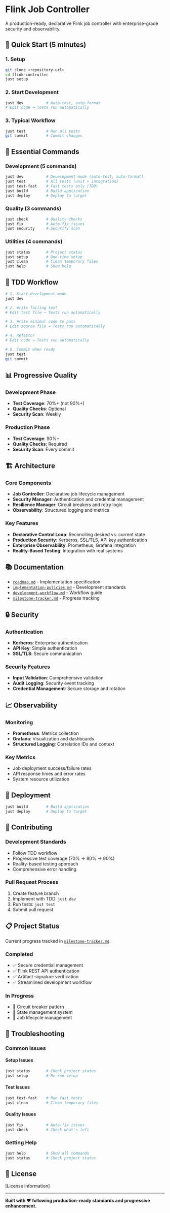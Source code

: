 # Flink Job Controller

A production-ready, declarative Flink job controller with enterprise-grade security and observability.

## 🚀 Quick Start (5 minutes)

### 1. Setup
```bash
git clone <repository-url>
cd flink-controller
just setup
```

### 2. Start Development
```bash
just dev          # Auto-test, auto-format
# Edit code → Tests run automatically
```

### 3. Typical Workflow
```bash
just test         # Run all tests
git commit        # Commit changes
```

## 🔧 Essential Commands

### Development (5 commands)
```bash
just dev          # Development mode (auto-test, auto-format)
just test         # All tests (unit + integration)
just test-fast    # Fast tests only (TDD)
just build        # Build application
just deploy       # Deploy to target
```

### Quality (3 commands)
```bash
just check        # Quality checks
just fix          # Auto-fix issues
just security     # Security scan
```

### Utilities (4 commands)
```bash
just status       # Project status
just setup        # One-time setup
just clean        # Clean temporary files
just help         # Show help
```

## 🧪 TDD Workflow

```bash
# 1. Start development mode
just dev

# 2. Write failing test
# Edit test file → Tests run automatically

# 3. Write minimal code to pass
# Edit source file → Tests run automatically

# 4. Refactor
# Edit code → Tests run automatically

# 5. Commit when ready
just test
git commit
```

## 📊 Progressive Quality

### Development Phase
- **Test Coverage**: 70%+ (not 90%+)
- **Quality Checks**: Optional
- **Security Scan**: Weekly

### Production Phase
- **Test Coverage**: 90%+
- **Quality Checks**: Required
- **Security Scan**: Every commit

## 🏗️ Architecture

### Core Components
- **Job Controller**: Declarative job lifecycle management
- **Security Manager**: Authentication and credential management
- **Resilience Manager**: Circuit breakers and retry logic
- **Observability**: Structured logging and metrics

### Key Features
- **Declarative Control Loop**: Reconciling desired vs. current state
- **Production Security**: Kerberos, SSL/TLS, API key authentication
- **Enterprise Observability**: Prometheus, Grafana integration
- **Reality-Based Testing**: Integration with real systems

## 📚 Documentation

- [`roadmap.md`](roadmap.md) - Implementation specification
- [`implementation-policies.md`](implementation-policies.md) - Development standards
- [`development-workflow.md`](development-workflow.md) - Workflow guide
- [`milestone-tracker.md`](milestone-tracker.md) - Progress tracking

## 🔒 Security

### Authentication
- **Kerberos**: Enterprise authentication
- **API Key**: Simple authentication
- **SSL/TLS**: Secure communication

### Security Features
- **Input Validation**: Comprehensive validation
- **Audit Logging**: Security event tracking
- **Credential Management**: Secure storage and rotation

## 📈 Observability

### Monitoring
- **Prometheus**: Metrics collection
- **Grafana**: Visualization and dashboards
- **Structured Logging**: Correlation IDs and context

### Key Metrics
- Job deployment success/failure rates
- API response times and error rates
- System resource utilization

## 🚀 Deployment

```bash
just build        # Build application
just deploy       # Deploy to target
```

## 🤝 Contributing

### Development Standards
- Follow TDD workflow
- Progressive test coverage (70% → 80% → 90%)
- Reality-based testing approach
- Comprehensive error handling

### Pull Request Process
1. Create feature branch
2. Implement with TDD: `just dev`
3. Run tests: `just test`
4. Submit pull request

## 📋 Project Status

Current progress tracked in [`milestone-tracker.md`](milestone-tracker.md).

### Completed
- ✅ Secure credential management
- ✅ Flink REST API authentication
- ✅ Artifact signature verification
- ✅ Streamlined development workflow

### In Progress
- 🔄 Circuit breaker pattern
- 🔄 State management system
- 🔄 Job lifecycle management

## 🔧 Troubleshooting

### Common Issues

#### Setup Issues
```bash
just status       # Check project status
just setup        # Re-run setup
```

#### Test Issues
```bash
just test-fast    # Run fast tests
just clean        # Clean temporary files
```

#### Quality Issues
```bash
just fix          # Auto-fix issues
just check        # Check what's left
```

### Getting Help
```bash
just help         # Show all commands
just status       # Check project status
```

## 📄 License

[License information]

---

**Built with ❤️ following production-ready standards and progressive enhancement.** 